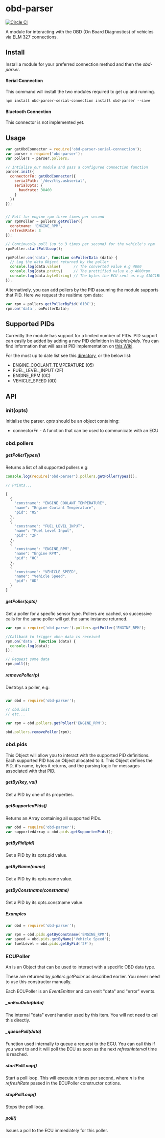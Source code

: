 obd-parser
==========

[![Circle CI](https://circleci.com/gh/evanshortiss/obd-parser/tree/master.svg?style=svg)](https://circleci.com/gh/evanshortiss/obd-parser/tree/master)


A module for interacting with the OBD (On Board Diagnostics) of vehicles
via ELM 327 connections.

## Install

Install a module for your preferred connection method and then the _obd-parser_.


#### Serial Connection
This command will install the two modules required to get up and running.

```
npm install obd-parser-serial-connection install obd-parser --save
```


#### Bluetooth Connection

This connector is not implemented yet.


## Usage

```javascript
var getObdConnector = require('obd-parser-serial-connection');
var parser = require('obd-parser');
var pollers = parser.pollers;

// Intialise our module and pass a configured connection function
parser.init({
  connectorFn: getObdConnector({
    serialPath: '/dev/tty.usbserial',
    serialOpts: {
      baudrate: 38400
    }
  })
});


// Poll for engine rpm three times per second
var rpmPoller = pollers.getPoller({
  constname: 'ENGINE_RPM',
  refreshRate: 3
});

// Continuosly poll (up to 3 times per second) for the vehicle's rpm
rpmPoller.startPollLoop();

rpmPoller.on('data', function onPollerData (data) {
  // Log the data Object returned by the poller
  console.log(data.value)      // The converted value e.g 4000
  console.log(data.pretty)     // The prettified value e.g 4000rpm
  console.log(data.byteString) // The bytes the ECU sent us e.g 410C1B56
});
```


Alternatively, you can add pollers by the PID assuming the module supports that
PID. Here we request the realtime rpm data:

```js
var rpm = pollers.getPollerByPid('010C');
rpm.on('data', onPollerData);
```

## Supported PIDs
Currently the module has support for a limited number of PIDs. PID support can
easily be added by adding a new PID definition in _lib/pids/pids_. You can find
information that will assist PID implementation on
[this Wiki](https://en.wikipedia.org/wiki/OBD-II_PIDs).

For the most up to date list see this
[directory](https://github.com/evanshortiss/obd-reader/tree/master/lib/pids/pids),
or the below list:

* ENGINE_COOLANT_TEMPERATURE (05)
* FUEL_LEVEL_INPUT (2F)
* ENGINE_RPM (0C)
* VEHICLE_SPEED (0D)



## API

### init(opts)
Initialise the parser. _opts_ should be an object containing:

* connectorFn - A function that can be used to communicate with an ECU


### obd.pollers

##### getPollerTypes()
Returns a list of all supported pollers e.g:

```javascript
console.log(require('obd-parser').pollers.getPollerTypes());

// Prints...

[
  {
    "constname": "ENGINE_COOLANT_TEMPERATURE",
    "name": "Engine Coolant Temperature",
    "pid": "05"
  },
  {
    "constname": "FUEL_LEVEL_INPUT",
    "name": "Fuel Level Input",
    "pid": "2F"
  },
  {
    "constname": "ENGINE_RPM",
    "name": "Engine RPM",
    "pid": "0C"
  },
  {
    "constname": "VEHICLE_SPEED",
    "name": "Vehicle Speed",
    "pid": "0D"
  }
]
```

##### getPoller(opts)
Get a poller for a specfic sensor type. Pollers are cached, so successive
calls for the same poller will get the same instance returned.

```javascript
var rpm = require('obd-parser').pollers.getPoller('ENGINE_RPM');

//Callback to trigger when data is received
rpm.on('data', function (data) {
  console.log(data);
});

// Request some data
rpm.poll();
```

##### removePoller(p)
Destroys a poller, e.g:


```javascript

var obd = require('obd-parser');

// obd.init
// etc...

var rpm = obd.pollers.getPoller('ENGINE_RPM');

obd.pollers.removePoller(rpm);
```


### obd.pids
This Object will allow you to interact with the supported PID definitions. Each
supported PID has an Object allocated to it. This Object defines the PID, it's
name, bytes it returns, and the parsing logic for messages associated with that
PID.

##### getBy(key, val)
Get a PID by one of its properties.

##### getSupportedPids()
Returns an Array containing all supported PIDs.

```javascript
var obd = require('obd-parser');
var supportedArray = obd.pids.getSupportedPids();
```

##### getByPid(pid)
Get a PID by its opts.pid value.

##### getByName(name)
Get a PID by its opts.name value.

##### getByConstname(constname)
Get a PID by its opts.constname value.

##### Examples

```javascript
var obd = require('obd-parser');

var rpm = obd.pids.getByConstname('ENGINE_RPM');
var speed = obd.pids.getByName('Vehicle Speed');
var fuelLevel = obd.pids.getByPid('2F');
```


### ECUPoller
An is an Object that can be used to interact with a specific OBD data type.

These are returned by _pollers.getPoller_ as described earlier. You never need
to use this constructor manually.

Each ECUPoller is an _EventEmitter_ and can emit "data" and "error" events.

##### _onEcuData(data)
The internal "data" event handler used by this item. You will not need to call
this directly.

##### _queuePoll(data)
Function used internally to queue a request to the ECU. You can call this if
you want to and it will poll the ECU as soon as the next _refreshInterval_ time
is reached.

##### startPollLoop()
Start a poll loop. This will execute _n_ times per second, where _n_ is the
_refreshRate_ passed in the ECUPoller constructor options.

##### stopPollLoop()
Stops the poll loop.

##### poll()
Issues a poll to the ECU immediately for this poller.
